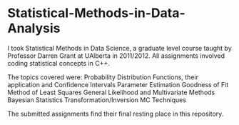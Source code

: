 # Statistical-Methods-in-Data-Analysis
I took Statistical Methods in Data Science, a graduate level course taught by Professor Darren Grant at UAlberta in 2011/2012. All assignments involved coding statistical concepts in C++.

The topics covered were:
Probability Distribution Functions, their application and Confidence Intervals
Parameter Estimation
Goodness of Fit
Method of Least Squares
General Likelihood and Multivariate Methods
Bayesian Statistics
Transformation/Inversion MC Techniques

The submitted assignments find their final resting place in this repository.
